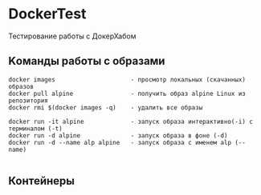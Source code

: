 # DockerTest
Тестирование работы с ДокерХабом

## Kоманды работы с образами
```
docker images                     - просмотр локальных (скачанных) образов
docker pull alpine                - получить образ alpine Linux из репозитория
docker rmi $(docker images -q)    - удалить все образы

```

```
docker run -it alpine             - запуск образа интерактивно(-i) с терминалом (-t) 
docker run -d alpine              - запуск образа в фоне (-d)
docker run -d --name alp alpine   - запуск образа с именем alp (--name)


```

## Контейнеры
```
```

